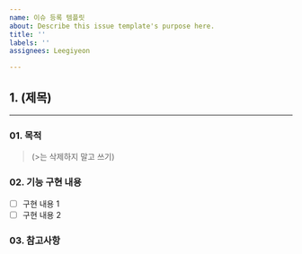 ```yaml
---
name: 이슈 등록 템플릿
about: Describe this issue template's purpose here.
title: ''
labels: ''
assignees: Leegiyeon

---
```


## 1. (제목)
----------------------------------
### 01. 목적
> (>는 삭제하지 말고 쓰기)

### 02. 기능 구현 내용
- [ ] 구현 내용 1
- [ ] 구현 내용 2

### 03. 참고사항
